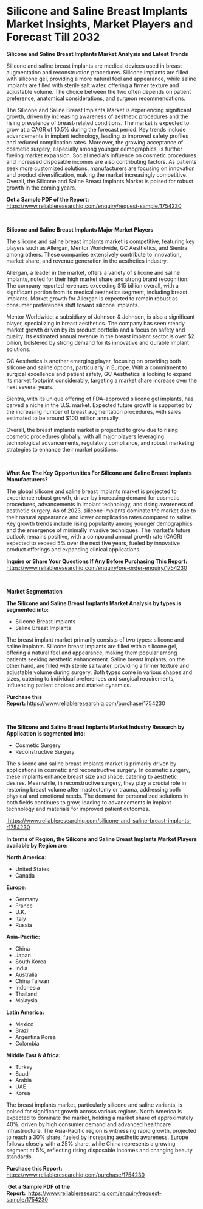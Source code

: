 <p><h1>Silicone and Saline Breast Implants Market Insights, Market Players and Forecast Till 2032</h1></p><p><strong>Silicone and Saline Breast Implants Market Analysis and Latest Trends</strong></p>
<p><p>Silicone and saline breast implants are medical devices used in breast augmentation and reconstruction procedures. Silicone implants are filled with silicone gel, providing a more natural feel and appearance, while saline implants are filled with sterile salt water, offering a firmer texture and adjustable volume. The choice between the two often depends on patient preference, anatomical considerations, and surgeon recommendations.</p><p>The Silicone and Saline Breast Implants Market is experiencing significant growth, driven by increasing awareness of aesthetic procedures and the rising prevalence of breast-related conditions. The market is expected to grow at a CAGR of 10.5% during the forecast period. Key trends include advancements in implant technology, leading to improved safety profiles and reduced complication rates. Moreover, the growing acceptance of cosmetic surgery, especially among younger demographics, is further fueling market expansion. Social media's influence on cosmetic procedures and increased disposable incomes are also contributing factors. As patients seek more customized solutions, manufacturers are focusing on innovation and product diversification, making the market increasingly competitive. Overall, the Silicone and Saline Breast Implants Market is poised for robust growth in the coming years.</p></p>
<p><strong>Get a Sample PDF of the Report:&nbsp;</strong> <a href="https://www.reliableresearchiq.com/enquiry/request-sample/1754230?utm_campaign=3139&utm_medium=2&utm_source=Github&utm_content=ia&utm_term=13042025&utm_id=silicone-and-saline-breast-implants">https://www.reliableresearchiq.com/enquiry/request-sample/1754230</a></p>
<p>&nbsp;</p>
<p><strong>Silicone and Saline Breast Implants Major Market Players</strong></p>
<p><p>The silicone and saline breast implants market is competitive, featuring key players such as Allergan, Mentor Worldwide, GC Aesthetics, and Sientra among others. These companies extensively contribute to innovation, market share, and revenue generation in the aesthetics industry.</p><p>Allergan, a leader in the market, offers a variety of silicone and saline implants, noted for their high market share and strong brand recognition. The company reported revenues exceeding $15 billion overall, with a significant portion from its medical aesthetics segment, including breast implants. Market growth for Allergan is expected to remain robust as consumer preferences shift toward silicone implants.</p><p>Mentor Worldwide, a subsidiary of Johnson & Johnson, is also a significant player, specializing in breast aesthetics. The company has seen steady market growth driven by its product portfolio and a focus on safety and quality. Its estimated annual revenue in the breast implant sector is over $2 billion, bolstered by strong demand for its innovative and durable implant solutions.</p><p>GC Aesthetics is another emerging player, focusing on providing both silicone and saline options, particularly in Europe. With a commitment to surgical excellence and patient safety, GC Aesthetics is looking to expand its market footprint considerably, targeting a market share increase over the next several years.</p><p>Sientra, with its unique offering of FDA-approved silicone gel implants, has carved a niche in the U.S. market. Expected future growth is supported by the increasing number of breast augmentation procedures, with sales estimated to be around $100 million annually.</p><p>Overall, the breast implants market is projected to grow due to rising cosmetic procedures globally, with all major players leveraging technological advancements, regulatory compliance, and robust marketing strategies to enhance their market positions.</p></p>
<p>&nbsp;</p>
<p><strong>What Are The Key Opportunities For Silicone and Saline Breast Implants Manufacturers?</strong></p>
<p><p>The global silicone and saline breast implants market is projected to experience robust growth, driven by increasing demand for cosmetic procedures, advancements in implant technology, and rising awareness of aesthetic surgery. As of 2023, silicone implants dominate the market due to their natural appearance and lower complication rates compared to saline. Key growth trends include rising popularity among younger demographics and the emergence of minimally invasive techniques. The market's future outlook remains positive, with a compound annual growth rate (CAGR) expected to exceed 5% over the next five years, fueled by innovative product offerings and expanding clinical applications.</p></p>
<p><strong>Inquire or Share Your Questions If Any Before Purchasing This Report:</strong> <a href="https://www.reliableresearchiq.com/enquiry/pre-order-enquiry/1754230?utm_campaign=3139&utm_medium=2&utm_source=Github&utm_content=ia&utm_term=13042025&utm_id=silicone-and-saline-breast-implants">https://www.reliableresearchiq.com/enquiry/pre-order-enquiry/1754230</a></p>
<p>&nbsp;</p>
<p><strong>Market Segmentation</strong></p>
<p><strong>The Silicone and Saline Breast Implants Market Analysis by types is segmented into:</strong></p>
<p><ul><li>Silicone Breast Implants</li><li>Saline Breast Implants</li></ul></p>
<p><p>The breast implant market primarily consists of two types: silicone and saline implants. Silicone breast implants are filled with a silicone gel, offering a natural feel and appearance, making them popular among patients seeking aesthetic enhancement. Saline breast implants, on the other hand, are filled with sterile saltwater, providing a firmer texture and adjustable volume during surgery. Both types come in various shapes and sizes, catering to individual preferences and surgical requirements, influencing patient choices and market dynamics.</p></p>
<p><strong>Purchase this Report:&nbsp;</strong><a href="https://www.reliableresearchiq.com/purchase/1754230?utm_campaign=3139&utm_medium=2&utm_source=Github&utm_content=ia&utm_term=13042025&utm_id=silicone-and-saline-breast-implants">https://www.reliableresearchiq.com/purchase/1754230</a></p>
<p>&nbsp;</p>
<p><strong>The Silicone and Saline Breast Implants Market Industry Research by Application is segmented into:</strong></p>
<p><ul><li>Cosmetic Surgery</li><li>Reconstructive Surgery</li></ul></p>
<p><p>The silicone and saline breast implants market is primarily driven by applications in cosmetic and reconstructive surgery. In cosmetic surgery, these implants enhance breast size and shape, catering to aesthetic desires. Meanwhile, in reconstructive surgery, they play a crucial role in restoring breast volume after mastectomy or trauma, addressing both physical and emotional needs. The demand for personalized solutions in both fields continues to grow, leading to advancements in implant technology and materials for improved patient outcomes.</p></p>
<p><a href="https://www.reliableresearchiq.com/silicone-and-saline-breast-implants-r1754230?utm_campaign=3139&utm_medium=2&utm_source=Github&utm_content=ia&utm_term=13042025&utm_id=silicone-and-saline-breast-implants">&nbsp;https://www.reliableresearchiq.com/silicone-and-saline-breast-implants-r1754230</a></p>
<p><strong>In terms of Region, the Silicone and Saline Breast Implants Market Players available by Region are:</strong></p>
<p>
    <p> <strong> North America: </strong>
        <ul>
            <li>United States</li>
            <li>Canada</li>
        </ul>
        </p> 
    <p> <strong> Europe: </strong>
        <ul>
            <li>Germany</li>
            <li>France</li>
            <li>U.K.</li>
            <li>Italy</li>
            <li>Russia</li>
        </ul>
        </p> 
    <p> <strong> Asia-Pacific: </strong>
        <ul>
            <li>China</li>
            <li>Japan</li>
            <li>South Korea</li>
            <li>India</li>
            <li>Australia</li>
            <li>China Taiwan</li>
            <li>Indonesia</li>
            <li>Thailand</li>
            <li>Malaysia</li>
        </ul>
        </p> 
    <p> <strong> Latin America: </strong>
        <ul>
            <li>Mexico</li>
            <li>Brazil</li>
            <li>Argentina Korea</li>
            <li>Colombia</li>
        </ul>
        </p> 
    <p> <strong> Middle East & Africa: </strong>
        <ul>
            <li>Turkey</li>
            <li>Saudi</li>
            <li>Arabia</li>
            <li>UAE</li>
            <li>Korea</li>
        </ul>
    </p>
    </p>
<p><p>The breast implants market, particularly silicone and saline variants, is poised for significant growth across various regions. North America is expected to dominate the market, holding a market share of approximately 40%, driven by high consumer demand and advanced healthcare infrastructure. The Asia-Pacific region is witnessing rapid growth, projected to reach a 30% share, fueled by increasing aesthetic awareness. Europe follows closely with a 25% share, while China represents a growing segment at 5%, reflecting rising disposable incomes and changing beauty standards.</p></p>
<p><strong>Purchase this Report: </strong><a href="https://www.reliableresearchiq.com/purchase/1754230?utm_campaign=3139&utm_medium=2&utm_source=Github&utm_content=ia&utm_term=13042025&utm_id=silicone-and-saline-breast-implants">https://www.reliableresearchiq.com/purchase/1754230</a></p>
<p>&nbsp;<strong>Get a Sample PDF of the Report:&nbsp;&nbsp;</strong><a href="https://www.reliableresearchiq.com/enquiry/request-sample/1754230?utm_campaign=3139&utm_medium=2&utm_source=Github&utm_content=ia&utm_term=13042025&utm_id=silicone-and-saline-breast-implants">https://www.reliableresearchiq.com/enquiry/request-sample/1754230</a></p>
<p><strong></strong></p>
<p><p></p><p></p><p></p></p>